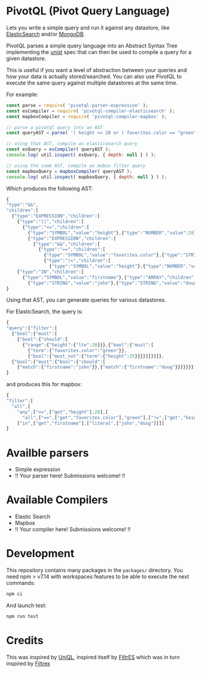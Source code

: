 PivotQL (Pivot Query Language)
=======

Lets you write a simple query and run it against any datastore, like [ElasticSearch](https://github.com/honeinc/pivotql-es)
and/or [MongoDB](https://github.com/honeinc/pivotql-mongodb).

PivotQL parses a simple query language into an Abstract Syntax Tree implementing
the [unist](https://github.com/syntax-tree/unist) spec that can then be used to
compile a query for a given datastore.

This is useful if you want a level of abstraction between your queries and how your data is actually
stored/searched. You can also use PivotQL to execute the same query against multiple datastores at the same time.

For example:

```javascript
const parse = require( 'pivotql-parser-expression' );
const esCompiler = require( 'pivotql-compiler-elasticsearch' );
const mapboxCompiler = require( 'pivotql-compiler-mapbox' );

// parse a pivotql query into an AST
const queryAST = parse( '( height <= 20 or ( favorites.color == "green" and height != 25 ) ) and firstname in ["john", "doug"]' );

// using that AST, compile an elasticsearch query
const esQuery = esCompiler( queryAST );
console.log( util.inspect( esQuery, { depth: null } ) );

// using the same AST, compile an mabox filter query
const mapboxQuery = mapboxCompiler( queryAST );
console.log( util.inspect( mapboxQuery, { depth: null } ) );
```

Which produces the following AST:

```javascript
{
"type":"&&",
"children":[
  {"type":"EXPRESSION","children":[
    {"type":"||","children":[
      {"type":"<=","children":[
        {"type":"SYMBOL","value":"height"},{"type":"NUMBER","value":20}]},
        {"type":"EXPRESSION","children":[
          {"type":"&&","children":[
            {"type":"==","children":[
              {"type":"SYMBOL","value":"favorites.color"},{"type":"STRING","value":"green"}]},
              {"type":"!=","children":[
                {"type":"SYMBOL","value":"height"},{"type":"NUMBER","value":25}]}]}]}]}]},
    {"type":"IN","children":[
      {"type":"SYMBOL","value":"firstname"},{"type":"ARRAY","children":[
        {"type":"STRING","value":"john"},{"type":"STRING","value":"doug"}]}]}]
}
```

Using that AST, you can generate queries for various datastores.

For ElasticSearch, the query is:

```javascript
{
"query":{"filter":[
  {"bool":{"must":[
    {"bool":{"should":[
      {"range":{"height":{"lte":20}}},{"bool":{"must":[
        {"term":{"favorites.color":"green"}},
        {"bool":{"must_not":{"term":{"height":25}}}}]}}]}},
  {"bool":{"must":{"bool":{"should":[
    {"match":{"firstname":"john"}},{"match":{"firstname":"doug"}}]}}}}]}}]}
}
```

and produces this for mapbox:

```javascript
{
"filter":[
  "all",[
    "any",["<=",["get","height"],20],[
      "all",["==",["get","favorites.color"],"green"],["!=",["get","height"],25]]],
    ["in",["get","firstname"],["literal",["john","doug"]]]]
}
```

# Availble parsers

- Simple expression
- !! Your parser here! Submissions welcome! !!

# Available Compilers

- Elastic Search
- Mapbox
- !! Your compiler here! Submissions welcome! !!

# Development

This repository contains many packages in the `packages/` directory. You need
npm > v7.14 with workspaces features to be able to execute the next commands:

```sh
npm ci
```

And launch test:

```sh
npm run test
```

# Credits

This was inspired by [UniQL](https://github.com/honeinc/uniql), inspired itself by [FiltrES](https://github.com/abeisgreat/filtres) which was in turn inspired by [Filtrex](https://github.com/joewalnes/filtrex)
